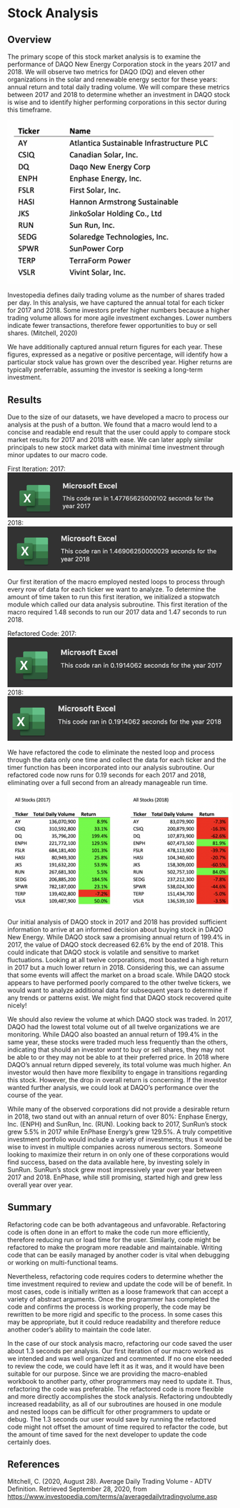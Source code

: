 # **Stock Analysis**

## Overview

The primary scope of this stock market analysis is to examine the performance of DAQO New Energy Corporation stock in the years 2017 and 2018. We will observe two metrics for DAQO (DQ) and eleven other organizations in the solar and renewable energy sector for these years: annual return and total daily trading volume. We will compare these metrics between 2017 and 2018 to determine whether an investment in DAQO stock is wise and to identify higher performing corporations in this sector during this timeframe.

![Figure 1](Resources/Ticker_Chart.png)


Investopedia defines daily trading volume as the number of shares traded per day. In this analysis, we have captured the annual total for each ticker for 2017 and 2018. Some investors prefer higher numbers because a higher trading volume allows for more agile investment exchanges. Lower numbers indicate fewer transactions, therefore fewer opportunities to buy or sell shares. (Mitchell, 2020)

We have additionally captured annual return figures for each year. These figures, expressed as a negative or positive percentage, will identify how a particular stock value has grown over the described year. Higher returns are typically preferrable, assuming the investor is seeking a long-term investment.  


## Results
Due to the size of our datasets, we have developed a macro to process our analysis at the push of a button. We found that a macro would lend to a concise and readable end result that the user could apply to compare stock market results for 2017 and 2018 with ease. We can later apply similar principals to new stock market data with minimal time investment through minor updates to our macro code. 

First Iteration:
2017:
![2017](Resources/VBA_Challenge_2017.png)
2018:
![2018](Resources/VBA_Challenge_2018.png)


Our first iteration of the macro employed nested loops to process through every row of data for each ticker we want to analyze. To determine the amount of time taken to run this first iteration, we initialized a stopwatch module which called our data analysis subroutine. This first iteration of the macro required 1.48 seconds to run our 2017 data and 1.47 seconds to run 2018.

Refactored Code:
2017:
![2017](Resources/VBA_Challenge_2017_Refactored.png)
2018:
![2018](Resources/VBA_Challenge_2018_Refactored.png)


We have refactored the code to eliminate the nested loop and process through the data only one time and collect the data for each ticker and the timer function has been incorporated into our analysis subroutine. Our refactored code now runs for 0.19 seconds for each 2017 and 2018, eliminating over a full second from an already manageable run time.

![Figure 2](Resources/Results_SidebySide.png)


Our initial analysis of DAQO stock in 2017 and 2018 has provided sufficient information to arrive at an informed decision about buying stock in DAQO New Energy. While DAQO stock saw a promising annual return of 199.4% in 2017, the value of DAQO stock decreased 62.6% by the end of 2018. This could indicate that DAQO stock is volatile and sensitive to market fluctuations. Looking at all twelve corporations, most boasted a high return in 2017 but a much lower return in 2018. Considering this, we can assume that some events will affect the market on a broad scale. While DAQO stock appears to have performed poorly compared to the other twelve tickers, we would want to analyze additional data for subsequent years to determine if any trends or patterns exist. We might find that DAQO stock recovered quite nicely!

We should also review the volume at which DAQO stock was traded. In 2017, DAQO had the lowest total volume out of all twelve organizations we are monitoring. While DAQO also boasted an annual return of 199.4% in the same year, these stocks were traded much less frequently than the others, indicating that should an investor *want* to buy or sell shares, they may not be able to or they may not be able to at their preferred price. In 2018 where DAQO’s annual return dipped severely, its total volume was much higher. An investor would then have more flexibility to engage in transitions regarding this stock. However, the drop in overall return is concerning. If the investor wanted further analysis, we could look at DAQO’s performance over the course of the year.

While many of the observed corporations did not provide a desirable return in 2018, two stand out with an annual return of over 80%: Enphase Energy, Inc. (ENPH) and SunRun, Inc. (RUN). Looking back to 2017, SunRun’s stock grew 5.5% in 2017 while EnPhase Energy’s grew 129.5%. A truly competitive investment portfolio would include a variety of investments; thus it would be wise to invest in multiple companies across numerous sectors. Someone looking to maximize their return in on only one of these corporations would find success, based on the data available here, by investing solely in SunRun. SunRun’s stock grew most impressively year over year between 2017 and 2018. EnPhase, while still promising, started high and grew less overall year over year.


## Summary
Refactoring code can be both advantageous and unfavorable. Refactoring code is often done in an effort to make the code run more efficiently, therefore reducing run or load time for the user. Similarly, code might be refactored to make the program more readable and maintainable. Writing code that can be easily managed by another coder is vital when debugging or working on multi-functional teams.

Nevertheless, refactoring code requires coders to determine whether the time investment required to review and update the code will be of benefit. In most cases, code is initially written as a loose framework that can accept a variety of abstract arguments. Once the programmer has completed the code and confirms the process is working properly, the code may be rewritten to be more rigid and specific to the process. In some cases this may be appropriate, but it could reduce readability and therefore reduce another coder’s ability to maintain the code later.

In the case of our stock analysis macro, refactoring our code saved the user about 1.3 seconds per analysis. Our first iteration of our macro worked as we intended and was well organized and commented. If no one else needed to review the code, we could have left it as it was, and it would have been suitable for our purpose. Since we are providing the macro-enabled workbook to another party, other programmers may need to update it. Thus, refactoring the code was preferable. The refactored code is more flexible and more directly accomplishes the stock analysis. Refactoring undoubtedly increased readability, as all of our subroutines are housed in one module and nested loops can be difficult for other programmers to update or debug. The 1.3 seconds our user would save by running the refactored code might not offset the amount of time required to refactor the code, but the amount of time saved for the next developer to update the code certainly does. 


## References
Mitchell, C. (2020, August 28). Average Daily Trading Volume - ADTV Definition. Retrieved September 28, 2020, from https://www.investopedia.com/terms/a/averagedailytradingvolume.asp

